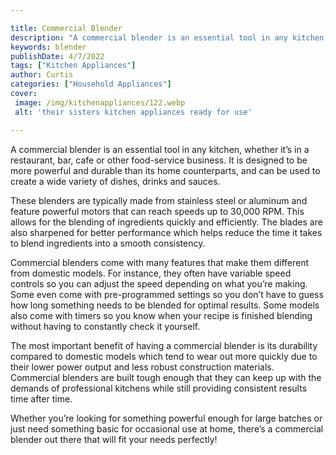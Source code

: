 ```yaml
---

title: Commercial Blender
description: "A commercial blender is an essential tool in any kitchen, whether it’s in a restaurant, bar, cafe or other food-service business. ...keep reading to learn"
keywords: blender
publishDate: 4/7/2022
tags: ["Kitchen Appliances"]
author: Curtis
categories: ["Household Appliances"]
cover: 
 image: /img/kitchenappliances/122.webp
 alt: 'their sisters kitchen appliances ready for use'

---
```


A commercial blender is an essential tool in any kitchen, whether it’s in a restaurant, bar, cafe or other food-service business. It is designed to be more powerful and durable than its home counterparts, and can be used to create a wide variety of dishes, drinks and sauces. 

These blenders are typically made from stainless steel or aluminum and feature powerful motors that can reach speeds up to 30,000 RPM. This allows for the blending of ingredients quickly and efficiently. The blades are also sharpened for better performance which helps reduce the time it takes to blend ingredients into a smooth consistency. 

Commercial blenders come with many features that make them different from domestic models. For instance, they often have variable speed controls so you can adjust the speed depending on what you’re making. Some even come with pre-programmed settings so you don’t have to guess how long something needs to be blended for optimal results. Some models also come with timers so you know when your recipe is finished blending without having to constantly check it yourself. 

The most important benefit of having a commercial blender is its durability compared to domestic models which tend to wear out more quickly due to their lower power output and less robust construction materials. Commercial blenders are built tough enough that they can keep up with the demands of professional kitchens while still providing consistent results time after time. 

Whether you’re looking for something powerful enough for large batches or just need something basic for occasional use at home, there’s a commercial blender out there that will fit your needs perfectly!
